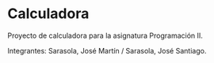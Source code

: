 # Calculadora

Proyecto de calculadora para la asignatura Programación II.

Integrantes: Sarasola, José Martín / Sarasola, José Santiago.
